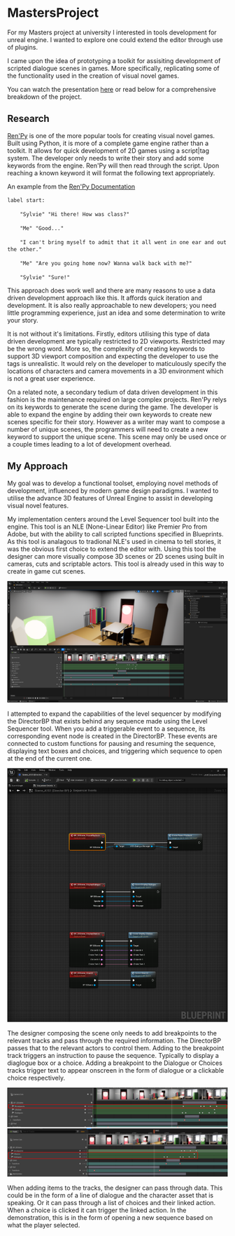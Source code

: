 # MastersProject

For my Masters project at university I interested in tools development for unreal engine. I wanted to explore one could extend the editor through use of plugins. 

I came upon the idea of prototyping a toolkit for assisiting development of scripted dialogue scenes in games. More specifically, replicating some of the functionality used in the creation of visual novel games.

You can watch the presentation [here](https://onedrive.live.com/View.aspx?resid=3244DF4F4684711B!56469&wdSlideId=256&wdModeSwitchTime=1681334403447&authkey=!AEusOIz0NUngYlo) or read below for a comprehensive breakdown of the project.

## Research

[Ren'Py](https://www.renpy.org/) is one of the more popular tools for creating visual novel games. Built using Python, it is more of a complete game engine rather than a toolkit. It allows for quick development of 2D games using a script|tag system. The developer only needs to write their story and add some keywords from the engine. Ren'Py will then read through the script. Upon reaching a known keyword it will format the following text appropriately.

An example from the [Ren'Py Documentation](https://www.renpy.org/doc/html/quickstart.html#a-simple-game)

    label start:

        "Sylvie" "Hi there! How was class?"

        "Me" "Good..."

        "I can't bring myself to admit that it all went in one ear and out the other."

        "Me" "Are you going home now? Wanna walk back with me?"

        "Sylvie" "Sure!"

This approach does work well and there are many reasons to use a data driven development approach like this. It affords quick iteration and development. It is also really approachable to new developers; you need little programming experience, just an idea and some determination to write your story.

It is not without it's limitations. Firstly, editors utilising this type of data driven development are typically restricted to 2D viewports. Restricted may be the wrong word. More so, the complexity of creating keywords to support 3D viewport composition and expecting the developer to use the tags is unrealistic. It would rely on the developer to maticulously specify the locations of characters and camera movements in a 3D environment which is not a great user experience.

On a related note, a secondary tedium of data driven development in this fashion is the maintenance required on large complex projects. Ren'Py relys on its keywords to generate the scene during the game. The developer is able to expand the engine by adding their own keywords to create new scenes specific for their story. However as a writer may want to compose a number of unique scenes, the programmers will need to create a new keyword to support the unique scene. This scene may only be used once or a couple times leading to a lot of development overhead. 

## My Approach

My goal was to develop a functional toolset, employing novel methods of development, influenced by modern game design paradigms. I wanted to utilise the advance 3D features of Unreal Engine to assist in developing visual novel features.

My implementation centers around the Level Sequencer tool built into the engine. This tool is an NLE (None-Linear Editor) like Premier Pro from Adobe, but with the ability to call scripted functions specified in Blueprints. As this tool is analagous to tradional NLE's used in cinema to tell stories, it was the obvious first choice to extend the editor with. Using this tool the designer can more visually compose 3D scenes or 2D scenes using built in cameras, cuts and scriptable actors. This tool is already used in this way to create in game cut scenes.

![The Level Sequence Tool](media\VNTK_EditorComposition.png)

I attempted to expand the capabilities of the level sequencer by modifying the DirectorBP that exists behind any sequence made using the Level Sequencer tool. When you add a triggerable event to a sequence, its corresponding event node is created in the DirectorBP. These events are connected to custom functions for pausing and resuming the sequence, displaying text boxes and choices, and triggering which sequence to open at the end of the current one. 

![The DirectorBP behind every sequence asset](media\VNTK_DirectorBP.png)

The designer composing the scene only needs to add breakpoints to the relevant tracks and pass through the required information. The DirectorBP passes that to the relevant actors to control them. Adding to the breakpoint track triggers an instruction to pause the sequence. Typically to display a diaglogue box or a choice. Adding a breakpoint to the Dialogue or Choices tracks trigger text to appear onscreen in the form of dialogue or a clickable choice respectively.

![The breakpoints on the sequence tracks](media\VNTK_Track_Breakpoints.png)
![The breakpoints for triggering the dialogue and choices](media\VNTK_Track_DialoguesAndChoices.png)

When adding items to the tracks, the designer can pass through data. This could be in the form of a line of dialogue and the character asset that is speaking. Or it can pass through a list of choices and their linked action. When a choice is clicked it can trigger the linked action. In the demonstration, this is in the form of opening a new sequence based on what the player selected. 
